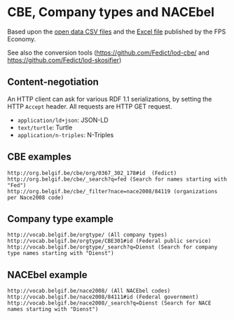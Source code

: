 # CBE, Company types and NACEbel

Based upon the [open data CSV files](https://kbopub.economie.fgov.be/kbo-open-data/login?lang=en) 
and the [Excel file](http://statbel.fgov.be/nl/statistieken/gegevensinzameling/nomenclaturen/nacebel/) 
published by the FPS Economy.

See also the conversion tools
(https://github.com/Fedict/lod-cbe/ and https://github.com/Fedict/lod-skosifier)


## Content-negotiation

An HTTP client can ask for various  RDF 1.1 serializations, by setting the HTTP `Accept` header.
All requests are HTTP GET request.

  * `application/ld+json`: JSON-LD
  * `text/turtle`: Turtle
  * `application/n-triples`: N-Triples


## CBE examples

```
http://org.belgif.be/cbe/org/0367_302_178#id  (Fedict)
http://org.belgif.be/cbe/_search?q=fed (Search for names starting with "Fed")
http://org.belgif.be/cbe/_filter?nace=nace2008/84119 (organizations per Nace2008 code)
```

## Company type example
```
http://vocab.belgif.be/orgtype/ (All company types)
http://vocab.belgif.be/orgtype/CBE301#id (Federal public service)
http://vocab.belgif.be/orgtype/_search?q=Dienst (Search for company type names starting with "Dienst")
```


## NACEbel example

```
http://vocab.belgif.be/nace2008/ (All NACEbel codes)
http://vocab.belgif.be/nace2008/84111#id (Federal government)
http://vocab.belgif.be/nace2008/_search?q=Dienst (Search for NACE names starting with "Dienst")
```

